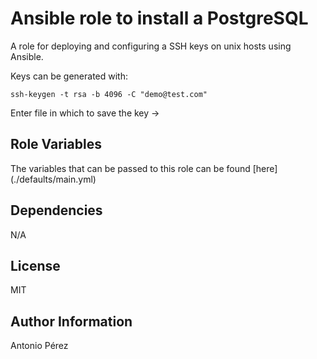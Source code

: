 Ansible role to install a PostgreSQL
========

A role for deploying and configuring a SSH keys on unix hosts using Ansible.

Keys can be generated with:

`ssh-keygen -t rsa -b 4096 -C "demo@test.com"`


Enter file in which to save the key -> 


Role Variables
--------------

The variables that can be passed to this role can be found [here] (./defaults/main.yml)

Dependencies
------------

N/A

License
-------

MIT

Author Information
------------------

Antonio Pérez
